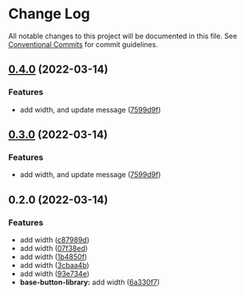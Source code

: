 # Change Log

All notable changes to this project will be documented in this file.
See [Conventional Commits](https://conventionalcommits.org) for commit guidelines.

## [0.4.0](https://github.com/davidren-apt/nx-space/compare/@wanderyt/base-button-library@0.2.0...@wanderyt/base-button-library@0.4.0) (2022-03-14)


### Features

* add width, and update message ([7599d9f](https://github.com/davidren-apt/nx-space/commit/7599d9f6c7aede782d5b37aa3560bbab24b475a4))



## [0.3.0](https://github.com/davidren-apt/nx-space/compare/@wanderyt/base-button-library@0.2.0...@wanderyt/base-button-library@0.3.0) (2022-03-14)


### Features

* add width, and update message ([7599d9f](https://github.com/davidren-apt/nx-space/commit/7599d9f6c7aede782d5b37aa3560bbab24b475a4))



## 0.2.0 (2022-03-14)


### Features

* add width ([c87989d](https://github.com/davidren-apt/nx-space/commit/c87989dd94d09054f019877d27bdf3ff26923fae))
* add width ([07f38ed](https://github.com/davidren-apt/nx-space/commit/07f38ede9d27585cb04f9afe629f7b33fe4e4263))
* add width ([1b4850f](https://github.com/davidren-apt/nx-space/commit/1b4850fffaeb9d639bc9c13fc56bb07e5f4bce20))
* add width ([3cbaa4b](https://github.com/davidren-apt/nx-space/commit/3cbaa4b662b97d49c5bf34a910f76a6dd0403903))
* add width ([93e734e](https://github.com/davidren-apt/nx-space/commit/93e734eda88d9ab71a9f70c9445b26a5769ae776))
* **base-button-library:** add width ([6a330f7](https://github.com/davidren-apt/nx-space/commit/6a330f7dc64720ece036108e68ac3a18a24d6ffb))
